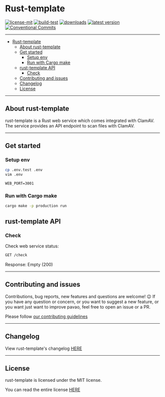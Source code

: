 # Rust-template

[![license-mit](https://img.shields.io/badge/License-MIT-teal.svg)](https://opensource.org/license/mit/)
[![build-test](https://github.com/veeso-dev/rust-template/actions/workflows/build-test.yml/badge.svg)](https://github.com/veeso-dev/rust-template/actions/workflows/build-test.yml)
[![downloads](https://img.shields.io/crates/d/rust-template.svg)](https://crates.io/crates/rust-template)
[![latest version](https://img.shields.io/crates/v/rust-template.svg)](https://crates.io/crates/rust-template)
[![Conventional Commits](https://img.shields.io/badge/Conventional%20Commits-1.0.0-%23FE5196?logo=conventionalcommits&logoColor=white)](https://conventionalcommits.org)

---

- [Rust-template](#rust-template)
  - [About rust-template](#about-rust-template)
  - [Get started](#get-started)
    - [Setup env](#setup-env)
    - [Run with Cargo make](#run-with-cargo-make)
  - [rust-template API](#rust-template-api)
    - [Check](#check)
  - [Contributing and issues](#contributing-and-issues)
  - [Changelog](#changelog)
  - [License](#license)

---

## About rust-template

rust-template is a Rust web service which comes integrated with ClamAV. The service provides an API endpoint to scan files with ClamAV.

---

## Get started

### Setup env

```sh
cp .env.test .env
vim .env
```

```env
WEB_PORT=3001
```

### Run with Cargo make

```sh
cargo make -p production run
```

## rust-template API

### Check

Check web service status:

```txt
GET /check
```

Response: Empty (200)

---

## Contributing and issues

Contributions, bug reports, new features and questions are welcome! 😉
If you have any question or concern, or you want to suggest a new feature, or you want just want to improve pavao, feel free to open an issue or a PR.

Please follow [our contributing guidelines](CONTRIBUTING.md)

---

## Changelog

View rust-template's changelog [HERE](CHANGELOG.md)

---

## License

rust-template is licensed under the MIT license.

You can read the entire license [HERE](LICENSE)
